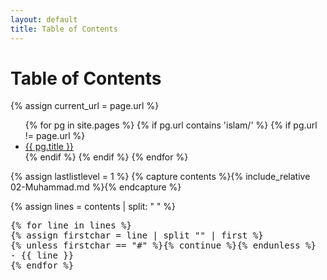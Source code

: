 ```yaml
---
layout: default
title: Table of Contents
---
```


<h1>Table of Contents</h1>

{% assign current_url = page.url %}

<ul>
  {% for pg in site.pages %}
    {% if pg.url contains 'islam/' %}
    {% if pg.url != page.url %}
      <li>
        <a href="{{ pg.url }}">{{ pg.title }}</a>
      </li>
    {% endif %}
    {% endif %}
  {% endfor %}
</ul>



{% assign lastlistlevel = 1 %}
{% capture contents %}{% include_relative 02-Muhammad.md %}{% endcapture %}

{% assign lines = contents | split: "
" %}
<pre>
{% for line in lines %}
{% assign firstchar = line | split "" | first %}
{% unless firstchar == "#" %}{% continue %}{% endunless %}
- {{ line }}
{% endfor %}
</pre>